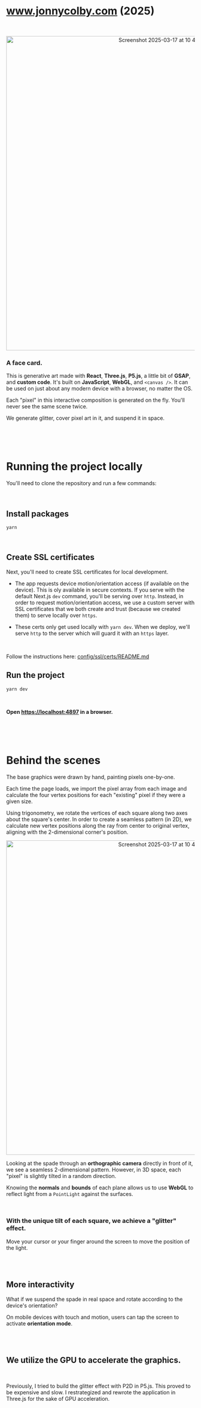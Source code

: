 # www.jonnycolby.com (2025)

<br />
<p align="center">
    <img width="840" alt="Screenshot 2025-03-17 at 10 47 17 PM" src="https://github.com/user-attachments/assets/67fe850b-1d49-4120-844d-334177fcd4b9" />
</p>

### A face card.

This is generative art made with **React**, **Three.js**, **P5.js**, a little bit of **GSAP**, and **custom code**. It's built on **JavaScript**, **WebGL**, and `<canvas />`. It can be used on just about any modern device with a browser, no
matter the OS.

Each "pixel" in this interactive composition is generated on the fly. You'll never see the same scene twice.

We generate glitter, cover pixel art in it, and suspend it in space.

<br />
<br />
<br />

# Running the project locally

You'll need to clone the repository and run a few commands:

<br />

## Install packages

```
yarn
```

<br />

## Create SSL certificates

Next, you'll need to create SSL certificates for local development.

- The app requests device motion/orientation access (if available on the device). This is oly available in secure contexts. If you serve with the default Next.js `dev` command, you'll be serving over `http`. Instead, in order to request
  motion/orientation access, we use a custom server with SSL certificates that we both create and trust (because we created them) to serve locally over `https`.

- These certs only get used locally with `yarn dev`. When we deploy, we'll serve `http` to the server which will guard it with an `https` layer.

<br />

Follow the instructions here: [config/ssl/certs/README.md](config/ssl/certs/README.md)

## Run the project

```
yarn dev
```

<br />

**Open [https://localhost:4897](https://localhost:4897) in a browser.**

<br />
<br />
<br />

# Behind the scenes

The base graphics were drawn by hand, painting pixels one-by-one.

Each time the page loads, we import the pixel array from each image and calculate the four vertex positions for each "existing" pixel if they were a given size.

Using trigonometry, we rotate the vertices of each square along two axes about the square's center. In order to create a seamless pattern (in 2D), we calculate new vertex positions along the ray from center to original vertex, aligning with
the 2-dimensional corner's position.

<p align="center">
    <img height="840" alt="Screenshot 2025-03-17 at 10 44 14 PM" src="https://github.com/user-attachments/assets/2f9c1086-e7a7-4230-a913-3180b8a70c53" />
</p>

Looking at the spade through an **orthographic camera** directly in front of it, we see a seamless 2-dimensional pattern. However, in 3D space, each "pixel" is slightly tilted in a random direction.

Knowing the **normals** and **bounds** of each plane allows us to use **WebGL** to reflect light from a `PointLight` against the surfaces.

<br />

### With the unique tilt of each square, **we achieve a "glitter" effect**.

Move your cursor or your finger around the screen to move the position of the light.

<br />
<br />

## More interactivity

What if we suspend the spade in real space and rotate according to the device's orientation?

On mobile devices with touch and motion, users can tap the screen to activate **orientation mode**.

<br />
<br />

## We utilize the GPU to accelerate the graphics.

<br />

Previously, I tried to build the glitter effect with P2D in P5.js. This proved to be expensive and slow. I restrategized and rewrote the application in Three.js for the sake of GPU acceleration.

<br />
<br />
<br />
<br />
<br />
<br />
<br />
<br />
